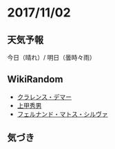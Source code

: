 # 2017/11/02

## 天気予報

今日（晴れ）/ 明日（曇時々雨）

## WikiRandom

* [クラレンス・デマー](https://ja.wikipedia.org/wiki/%E3%82%AF%E3%83%A9%E3%83%AC%E3%83%B3%E3%82%B9%E3%83%BB%E3%83%87%E3%83%9E%E3%83%BC)
* [上甲秀男](https://ja.wikipedia.org/wiki/%E4%B8%8A%E7%94%B2%E7%A7%80%E7%94%B7)
* [フェルナンド・マトス・シルヴァ](https://ja.wikipedia.org/wiki/%E3%83%95%E3%82%A7%E3%83%AB%E3%83%8A%E3%83%B3%E3%83%89%E3%83%BB%E3%83%9E%E3%83%88%E3%82%B9%E3%83%BB%E3%82%B7%E3%83%AB%E3%83%B4%E3%82%A1)

## 気づき

